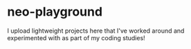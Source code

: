 # neo-playground
I upload lightweight projects here that I've worked around and experimented with as part of my coding studies!
